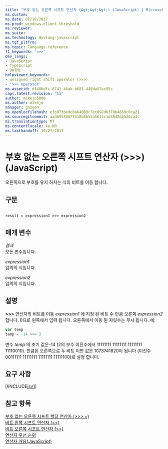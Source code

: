 ```yaml
---
title: "부호 없는 오른쪽 시프트 연산자 (&gt;&gt;&gt;) (JavaScript) | Microsoft Docs"
ms.custom: 
ms.date: 01/18/2017
ms.prod: windows-client-threshold
ms.reviewer: 
ms.suite: 
ms.technology: devlang-javascript
ms.tgt_pltfrm: 
ms.topic: language-reference
f1_keywords: '>>>'
dev_langs:
- JavaScript
- TypeScript
- DHTML
helpviewer_keywords:
- unsigned right shift operator (>>>)
- '>>> operator'
ms.assetid: df48bdfc-8741-46ab-b681-449da57ac95c
caps.latest.revision: "11"
author: mikejo5000
ms.author: mikejo
manager: ghogen
ms.openlocfilehash: efb873bedc0a64089c7ec892d6378b4869c0ca21
ms.sourcegitcommit: aadb9588877418b8b55a5612c1d3842d4520ca4c
ms.translationtype: MT
ms.contentlocale: ko-KR
ms.lasthandoff: 10/27/2017
---
```

# <a name="unsigned-right-shift-operator-gtgtgt-javascript"></a>부호 없는 오른쪽 시프트 연산자 (&gt;&gt;&gt;) (JavaScript)
오른쪽으로 부호를 유지 하지는 식의 비트를 이동 합니다.  
  
## <a name="syntax"></a>구문  
  
```  
  
result = expression1 >>> expression2  
```  
  
## <a name="parameters"></a>매개 변수  
 *결과*  
 모든 변수입니다.  
  
 *expression1*  
 임의의 식입니다.  
  
 *expression2*  
 임의의 식입니다.  
  
## <a name="remarks"></a>설명  
 **>>>**  연산자의 비트를 이동 *expression1* 에 지정 된 비트 수 만큼 오른쪽 *expression2*합니다. 0으로 왼쪽에서 입력 됩니다. 오른쪽에서 이동 된 자릿수는 무시 됩니다. 예:  
  
```JavaScript  
var temp  
temp = -14 >>> 2  
```  
  
 변수 *temp* 의 초기 값은-14 (2의 보수 이진수에서 11111111 11111111 11111111 11110010). 만큼된 오른쪽으로 두 비트 이면 값은 1073741820이 됩니다 (이진수 00111111 11111111 11111111 11111100)로 설정 합니다.  
  
## <a name="requirements"></a>요구 사항  
 [!INCLUDE[jsv1](../../javascript/misc/includes/jsv1-md.md)]  
  
## <a name="see-also"></a>참고 항목  
 [부호 없는 오른쪽 시프트 할당 연산자 (>>> =)](../../javascript/reference/unsigned-right-shift-assignment-operator-decrement-equal-javascript.md)   
 [비트 왼쪽 시프트 연산자 (<\<)](../../javascript/reference/bitwise-left-shift-operator-decrement-javascript.md)   
 [비트 오른쪽 시프트 연산자 (>>)](../../javascript/reference/bitwise-right-shift-operator-decrement-javascript.md)   
 [연산자 우선 순위](../../javascript/operator-subtractprecedence-javascript.md)   
 [연산자 개요(JavaScript)](../../javascript/misc/operator-subtractsummary-javascript.md)